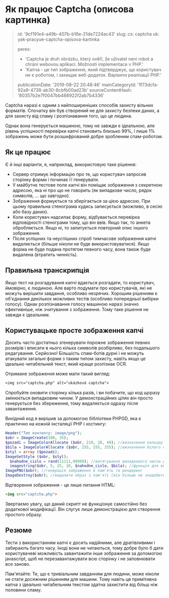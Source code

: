 Як працює Captcha (описова картинка)
====================================

> id: '9cf191e4-a49b-407b-b16e-21de7224ac43'
> slug:
> 	cs: captcha
> 	uk: yak-pracyue-captcha-opisova-kartinka
> 
> perex:
> 	- 'Captcha je druh obrázku, který ověří, že uživatel není robot a chrání webovou aplikaci. Možnosti implementace v PHP.'
> 	- 'Капча - це тип зображення, який підтверджує, що користувач не є роботом, і захищає веб-додаток. Варіанти реалізації PHP.'
> 
> publicationDate: '2019-08-22 20:48:46'
> mainCategoryId: '1f73dcfa-92a9-4738-ab30-8cbfb00ad23b'
> sourceContentHash: '80357b2e7f0047bb488922f2ab7b4336'

Captcha наразі є одним з найпоширеніших способів захисту вільних форматів. Спочатку він був створений не для захисту безпеки даних, а для захисту від спаму і розпізнавання того, що це людина.

Однак вона генерується машиною, тому не завжди є ідеальною, але рівень успішності перевірки капчі становить близько 99%, і лише 1% зображень може бути розшифрований добре зробленим спам-роботом.

Як це працює
--------------------------

Є й інші варіанти, я, наприклад, використовую таке рішення:

- Сервер отримує інформацію про те, що користувач запросив сторінку форми і починає її генерувати.
- У майбутнє тестове поле капчі він поміщає зображення з секретною адресою, яка ні про що не говорить (як випадкове число, рядок символів, ... що завгодно).
- Зображення формується та зберігається за цією адресою. При цьому правильна стенограма кудись записується (можливо, в сесію або базу даних).
- Коли користувач надсилає форму, відбувається перевірка відповідності стенограми тому, що він ввів. Якщо так, то анкета обробляється. Якщо ні, то запитується повторний опис іншого зображення.
- Після успішних та неуспішних спроб тимчасове зображення капчі видаляється (більше ніколи не буде використовуватися). Якщо форма не буде подана протягом певного часу, вона також буде видалена (втратить чинність).

Правильна транскрипція
--------------------------

Якщо тест на розгадування капчі вдається розгадати, то користувач, ймовірно, є людиною. Але варто подумати про користувачів, які не можуть вирішити завдання, особливо незрячих. Хорошим рішенням є об'єднання декількох можливих тестів (особливо попередньої вибірки голосу). Однак розпізнавання голосу машиною наразі значно ефективніше, ніж зчитування з зображення. Тому таке рішення не завжди є ідеальним.

Користувацьке просте зображення капчі
--------------------------

Досить часто достатньо згенерувати порожнє зображення певних розмірів і вписати в нього кілька символів розбірливо, без подальшого редагування. Серйозно! Більшість спам-ботів дурні і не можуть атакувати загальні форми з таким типом захисту, навіть якщо це ідеально читабельний текст, який краще розпізнає OCR.

Отримане зображення може мати такий вигляд:

```txt
<img src="captcha.php" alt="ukázková captcha">
```

Спробуйте оновити сторінку кілька разів, і ви побачите, що код щоразу змінюється випадковим чином. У демонстраційних цілях він просто генерується без збереження, тому видаляється одразу після завантаження.

Вихідний код я вирішив за допомогою бібліотеки PHPGD, яка є практично на кожній інсталяції PHP і хостингу:

```php
Header("Тип контенту: image/png");
$obr = ImageCreate(100, 35);
$pozadi = ImageColorAllocate ($obr, 219, 28, 49); //визначення кольору фону
$bila = ImageColorAllocate ($obr, 255, 255, 255); //визначення білого кольору для тексту
$styl = array ($pozadi);
ImageSetStyle ($obr, $styl);
  $nahodne_cislo = rand(11111,99999); //витягування випадкового числа довжиною 5 символів
  imagestring($obr, 5, 25, 10, $nahodne_cislo, $bila); //функція для виводу тексту (у даному випадку числа)
ImagePNG($obr); //генерація зображення в пам'ять та рендеринг
ImageDestroy($obr); //видалити образ з пам'яті (він більше не знадобиться, тому що генерується один раз)
```

Відтворення зображення - це лише питання HTML:

```html
<img src="captcha.php">
```

Звертаємо увагу, що даний скрипт не функціонує самостійно без додаткової модифікації. Він слугує лише демонстрацією для створення простого образу.

Резюме
--------------------------

Тести з використанням капчі є досить надійними, але дратівливими і забирають багато часу. Іноді вони не читаються, тому добре було б дати користувачеві можливість завантажити інше зображення за допомогою javascript, щоб не перезавантажувати всю сторінку і не заповнювати все заново.

Пам'ятайте: Те, що є тривіальним завданням для людини, може ніколи не стати досяжним рішенням для машини. Тому навіть ця примітивна капча з ідеально читабельним текстом здатна захистити від більш ніж половини спаму.
